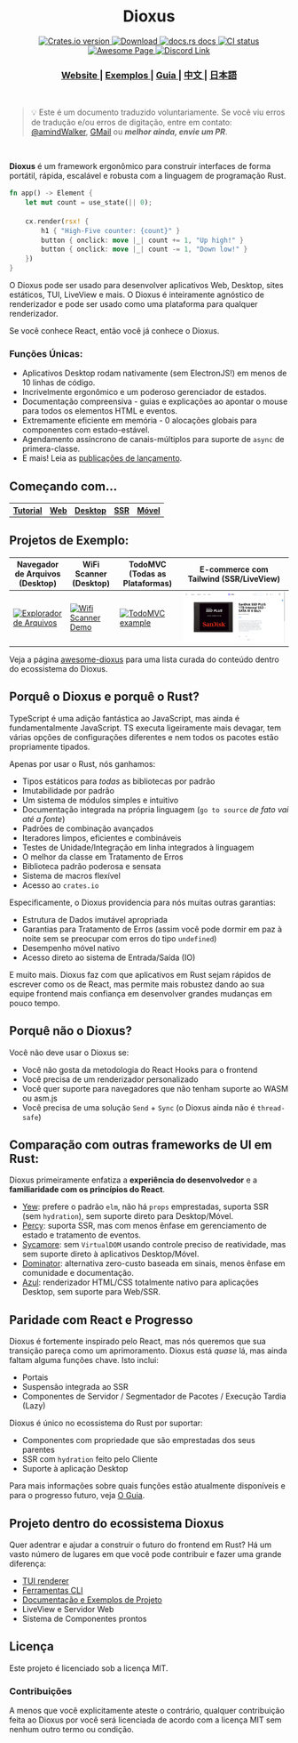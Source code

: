 <div align="center">
  <h1>Dioxus</h1>
</div>

<div align="center">
  <!-- Crates version -->
  <a href="https://crates.io/crates/dioxus">
    <img src="https://img.shields.io/crates/v/dioxus.svg?style=flat-square"
    alt="Crates.io version" />
  </a>
  <!-- Downloads -->
  <a href="https://crates.io/crates/dioxus">
    <img src="https://img.shields.io/crates/d/dioxus.svg?style=flat-square"
      alt="Download" />
  </a>
  <!-- docs -->
  <a href="https://docs.rs/dioxus">
    <img src="https://img.shields.io/badge/docs-latest-blue.svg?style=flat-square"
      alt="docs.rs docs" />
  </a>
  <!-- CI -->
  <a href="https://github.com/jkelleyrtp/dioxus/actions">
    <img src="https://github.com/dioxuslabs/dioxus/actions/workflows/main.yml/badge.svg"
      alt="CI status" />
  </a>

  <!--Awesome -->
  <a href="https://github.com/dioxuslabs/awesome-dioxus">
    <img src="https://cdn.rawgit.com/sindresorhus/awesome/d7305f38d29fed78fa85652e3a63e154dd8e8829/media/badge.svg" alt="Awesome Page" />
  </a>
  <!-- Discord -->
  <a href="https://discord.gg/XgGxMSkvUM">
    <img src="https://img.shields.io/discord/899851952891002890.svg?logo=discord&style=flat-square" alt="Discord Link" />
  </a>
</div>

<div align="center">
  <h3>
    <a href="https://dioxuslabs.com"> Website </a>
    <span> | </span>
    <a href="https://github.com/DioxusLabs/example-projects"> Exemplos </a>
    <span> | </span>
    <a href="https://dioxuslabs.com/guide/pt-br"> Guia </a>
    <span> | </span>
    <a href="https://github.com/DioxusLabs/dioxus/blob/master/notes/README/ZH_CN.md"> 中文 </a>
    <span> | </span>
    <a href="https://github.com/DioxusLabs/dioxus/blob/master/translations/ja-jp/README.md"> 日本語 </a>
  </h3>
</div>

<br/>

> 💡 Este é um documento traduzido voluntariamente. Se você viu erros de tradução e/ou erros de digitação, entre em contato: [@amindWalker](https://github.com/amindWalker), [GMail](bhrochamail@gmail.com) ou **_melhor ainda, envie um PR_**.

<br>

**Dioxus** é um framework ergonômico para construir interfaces de forma portátil, rápida, escalável e robusta com a linguagem de programação Rust.

```rust
fn app() -> Element {
    let mut count = use_state(|| 0);

    cx.render(rsx! {
        h1 { "High-Five counter: {count}" }
        button { onclick: move |_| count += 1, "Up high!" }
        button { onclick: move |_| count -= 1, "Down low!" }
    })
}
```

O Dioxus pode ser usado para desenvolver aplicativos Web, Desktop, sites estáticos, TUI, LiveView e mais. O Dioxus é inteiramente agnóstico de renderizador e pode ser usado como uma plataforma para qualquer renderizador.

Se você conhece React, então você já conhece o Dioxus.

### Funções Únicas:

- Aplicativos Desktop rodam nativamente (sem ElectronJS!) em menos de 10 linhas de código.
- Incrivelmente ergonômico e um poderoso gerenciador de estados.
- Documentação compreensiva - guias e explicações ao apontar o mouse para todos os elementos HTML e eventos.
- Extremamente eficiente em memória - 0 alocações globais para componentes com estado-estável.
- Agendamento assíncrono de canais-múltiplos para suporte de `async` de primera-classe.
- E mais! Leia as [publicações de lançamento](https://dioxuslabs.com/blog/introducing-dioxus/).

## Começando com...

<table style="width:100%" align="center">
    <tr>
        <th><a href="https://dioxuslabs.com/guide/pt-br/">Tutorial</a></th>
        <th><a href="https://dioxuslabs.com/reference/web">Web</a></th>
        <th><a href="https://dioxuslabs.com/reference/desktop/">Desktop</a></th>
        <th><a href="https://dioxuslabs.com/reference/ssr/">SSR</a></th>
        <th><a href="https://dioxuslabs.com/reference/mobile/">Móvel</a></th>
    <tr>
</table>

## Projetos de Exemplo:

| Navegador de Arquivos (Desktop)                                                                                                                                                          | WiFi Scanner (Desktop)                                                                                                                                                                 | TodoMVC (Todas as Plataformas)                                                                                                                                          | E-commerce com Tailwind (SSR/LiveView)                                                                                                                                                   |
| ---------------------------------------------------------------------------------------------------------------------------------------------------------------------------------------- | -------------------------------------------------------------------------------------------------------------------------------------------------------------------------------------- | ----------------------------------------------------------------------------------------------------------------------------------------------------------------------- | ---------------------------------------------------------------------------------------------------------------------------------------------------------------------------------------- |
| [![Explorador de Arquivos](https://github.com/DioxusLabs/example-projects/raw/master/file-explorer/image.png)](https://github.com/DioxusLabs/example-projects/blob/master/file-explorer) | [![Wifi Scanner Demo](https://github.com/DioxusLabs/example-projects/raw/master/wifi-scanner/demo_small.png)](https://github.com/DioxusLabs/example-projects/blob/master/wifi-scanner) | [![TodoMVC example](https://github.com/DioxusLabs/example-projects/raw/master/todomvc/example.png)](https://github.com/DioxusLabs/example-projects/blob/master/todomvc) | [![Exemplo de E-commerce](https://github.com/DioxusLabs/example-projects/raw/master/ecommerce-site/demo.png)](https://github.com/DioxusLabs/example-projects/blob/master/ecommerce-site) |

Veja a página [awesome-dioxus](https://github.com/DioxusLabs/awesome-dioxus) para uma lista curada do conteúdo dentro do ecossistema do Dioxus.

## Porquê o Dioxus e porquê o Rust?

TypeScript é uma adição fantástica ao JavaScript, mas ainda é fundamentalmente JavaScript. TS executa ligeiramente mais devagar, tem várias opções de configurações diferentes e nem todos os pacotes estão propriamente tipados.

Apenas por usar o Rust, nós ganhamos:

- Tipos estáticos para _todas_ as bibliotecas por padrão
- Imutabilidade por padrão
- Um sistema de módulos simples e intuitivo
- Documentação integrada na própria linguagem (`go to source` _de fato vai até a fonte_)
- Padrões de combinação avançados
- Iteradores limpos, eficientes e combináveis
- Testes de Unidade/Integração em linha integrados à linguagem
- O melhor da classe em Tratamento de Erros
- Biblioteca padrão poderosa e sensata
- Sistema de macros flexível
- Acesso ao `crates.io`

Especificamente, o Dioxus providencia para nós muitas outras garantias:

- Estrutura de Dados imutável apropriada
- Garantias para Tratamento de Erros (assim você pode dormir em paz à noite sem se preocupar com erros do tipo `undefined`)
- Desempenho móvel nativo
- Acesso direto ao sistema de Entrada/Saída (IO)

E muito mais. Dioxus faz com que aplicativos em Rust sejam rápidos de escrever como os de React, mas permite mais robustez dando ao sua equipe frontend mais confiança em desenvolver grandes mudanças em pouco tempo.

## Porquê não o Dioxus?

Você não deve usar o Dioxus se:

- Você não gosta da metodologia do React Hooks para o frontend
- Você precisa de um renderizador personalizado
- Você quer suporte para navegadores que não tenham suporte ao WASM ou asm.js
- Você precisa de uma solução `Send` + `Sync` (o Dioxus ainda não é `thread-safe`)

## Comparação com outras frameworks de UI em Rust:

Dioxus primeiramente enfatiza a **experiência do desenvolvedor** e a **familiaridade com os princípios do React**.

- [Yew](https://github.com/yewstack/yew): prefere o padrão `elm`, não há `props` emprestadas, suporta SSR (sem `hydration`), sem suporte direto para Desktop/Móvel.
- [Percy](https://github.com/chinedufn/percy): suporta SSR, mas com menos ênfase em gerenciamento de estado e tratamento de eventos.
- [Sycamore](https://github.com/sycamore-rs/sycamore): sem `VirtualDOM` usando controle preciso de reatividade, mas sem suporte direto à aplicativos Desktop/Móvel.
- [Dominator](https://github.com/Pauan/rust-dominator): alternativa zero-custo baseada em sinais, menos ênfase em comunidade e documentação.
- [Azul](https://azul.rs): renderizador HTML/CSS totalmente nativo para aplicações Desktop, sem suporte para Web/SSR.

## Paridade com React e Progresso

Dioxus é fortemente inspirado pelo React, mas nós queremos que sua transição pareça como um aprimoramento. Dioxus está _quase_ lá, mas ainda faltam alguma funções chave. Isto inclui:

- Portais
- Suspensão integrada ao SSR
- Componentes de Servidor / Segmentador de Pacotes / Execução Tardia (Lazy)

Dioxus é único no ecossistema do Rust por suportar:

- Componentes com propriedade que são emprestadas dos seus parentes
- SSR com `hydration` feito pelo Cliente
- Suporte à aplicação Desktop

Para mais informações sobre quais funções estão atualmente disponíveis e para o progresso futuro, veja [O Guia](https://dioxuslabs.com/guide/pt-br/).

## Projeto dentro do ecossistema Dioxus

Quer adentrar e ajudar a construir o futuro do frontend em Rust? Há um vasto número de lugares em que você pode contribuir e fazer uma grande diferença:

- [TUI renderer](https://github.com/dioxusLabs/rink)
- [Ferramentas CLI](https://github.com/dioxusLabs/cli)
- [Documentação e Exemplos de Projeto](https://github.com/dioxusLabs/docsite)
- LiveView e Servidor Web
- Sistema de Componentes prontos

## Licença

Este projeto é licenciado sob a licença MIT.

[licença mit]: https://github.com/DioxusLabs/dioxus/blob/master/LICENSE-MIT

### Contribuições

A menos que você explicitamente ateste o contrário, qualquer contribuição feita ao Dioxus por você será licenciada de acordo com a licença MIT sem nenhum outro termo ou condição.
